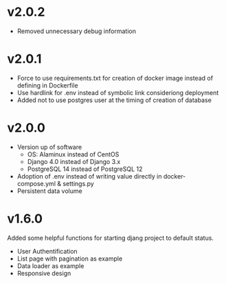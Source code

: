 # v2.0.2
- Removed unnecessary debug information

# v2.0.1
- Force to use requirements.txt for creation of docker image instead of defining in Dockerfile
- Use hardlink for .env instead of symbolic link consideriong deployment
- Added not to use postgres user at the timing of creation of database

# v2.0.0
- Version up of software
  - OS: Alaminux instead of CentOS
  - Django 4.0 instead of Django 3.x
  - PostgreSQL 14 instead of PostgreSQL 12
- Adoption of .env instead of writing value directly in docker-compose.yml & settings.py
- Persistent data volume

# v1.6.0
Added some helpful functions for starting djang project to default status.
- User Authentification
- List page with pagination as example
- Data loader as example
- Responsive design
